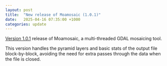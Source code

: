 ```yaml
---
layout: post
title:  "New release of Moamosaic (1.0.1)"
date:   2025-04-16 07:35:00 +1000
categories: update
---
```


[Version 1.0.1](https://github.com/ubarsc/moamosaic/releases/tag/moamosaic-1.0.1)
release of Moamosaic, a multi-threaded GDAL mosaicing tool.

This version handles the pyramid layers and basic stats of the output file
block-by-block, avoiding the need for extra passes through the data when
the file is closed.
